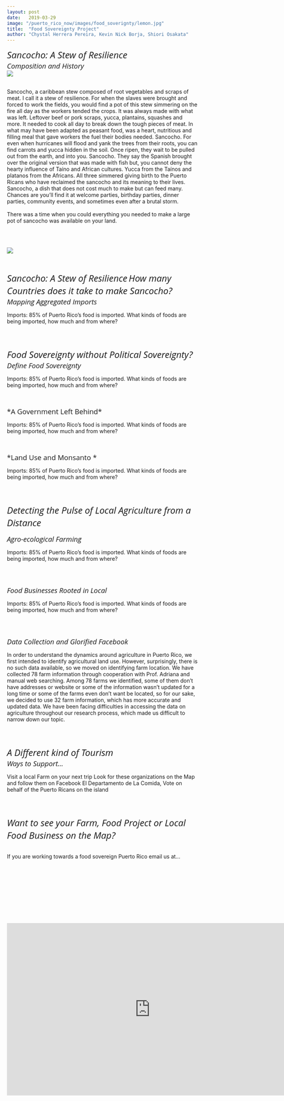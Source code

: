 ```yaml
---
layout: post
date:   2019-03-29
image: "/puerto_rico_now/images/food_soverignty/lemon.jpg"
title:  "Food Sovereignty Project"
author: "Chystal Herrera Pereira, Kevin Nick Borja, Shiori Osakata"
---
```

<span style="font-family:'Open Sans', sans-serif; font-size:18pt;">*Sancocho: A Stew of Resilience*</span>
<br>
<span style="font-family:'Open Sans', sans-serif; font-size:14pt;">*Composition and History*</span>
<br>
<image src="/puerto_rico_now/images/food_soverignty/sancocho.png">
	<br><br>
	<p>
	Sancocho, a caribbean stew composed of root vegetables and scraps of meat. I call it a stew of resilience. For when the slaves were brought and forced to work the fields, you would find a pot of this stew simmering on the fire all day as the workers tended the crops. It was always made with what was left. Leftover beef or pork scraps, yucca, plantains, squashes and more. It needed to cook all day to break down the tough pieces of meat. In what may have been adapted as peasant food, was a heart, nutritious and filling meal that gave workers the fuel their bodies needed. Sancocho. For even when hurricanes will flood and yank the trees from their roots, you can find carrots and yucca hidden in the soil. Once ripen, they wait to be pulled out from the earth, and into you. Sancocho. They say the Spanish brought over the original version that was made with fish but, you cannot deny the hearty influence of Taíno and African cultures. Yucca from the Taínos and platanos from the Africans. All three simmered giving birth to the Puerto Ricans who have reclaimed the sancocho and its meaning to their lives. Sancocho, a dish that does not cost much to make but can feed many. Chances are you’ll find it at welcome parties, birthday parties, dinner parties, community events, and sometimes even after a brutal storm. <br><br>There was a time when you could everything you needed to make a large pot of sancocho was available on your land.</p><br><br>

<img src="/puerto_rico_now/images/food_soverignty/Imports-GIF.gif">

<br><br>
<span style="font-family:'Open Sans', sans-serif; font-size:18pt;">*Sancocho: A Stew of Resilience*</span>
<span style="font-family:'Open Sans', sans-serif; font-size:18pt;">*How many Countries does it take to make Sancocho?*</span>
<br>
<span style="font-family:'Open Sans', sans-serif; font-size:14pt;">*Mapping Aggregated Imports*</span>
<br>
<p>Imports: 85% of Puerto Rico’s food is imported. What kinds of foods are being imported, how much and from where? </p>
<br><br>

<span style="font-family:'Open Sans', sans-serif; font-size:18pt;">*Food Sovereignty without Political Sovereignty?*</span><br>
<span style="font-family:'Open Sans', sans-serif; font-size:14pt;">*Define Food Sovereignty*</span>
<br>
<p>Imports: 85% of Puerto Rico’s food is imported. What kinds of foods are being imported, how much and from where? </p><br><br>
<span style="font-family:'Open Sans', sans-serif; font-size:14pt;">*A Government Left Behind*</span>
<br>
<p>Imports: 85% of Puerto Rico’s food is imported. What kinds of foods are being imported, how much and from where? </p><br><br>
<span style="font-family:'Open Sans', sans-serif; font-size:14pt;">*Land Use and Monsanto
*</span>
<br>
<p>Imports: 85% of Puerto Rico’s food is imported. What kinds of foods are being imported, how much and from where? </p>
<br><br>


<span style="font-family:'Open Sans', sans-serif; font-size:18pt;">*Detecting the Pulse of Local Agriculture from a Distance*</span><br>

<span style="font-family:'Open Sans', sans-serif; font-size:14pt;">*Agro-ecological Farming*</span>
<br>
<p>Imports: 85% of Puerto Rico’s food is imported. What kinds of foods are being imported, how much and from where? </p><br><br>

<span style="font-family:'Open Sans', sans-serif; font-size:14pt;">*Food Businesses Rooted in Local*</span>
<br>
<p>Imports: 85% of Puerto Rico’s food is imported. What kinds of foods are being imported, how much and from where? </p><br><br>

<span style="font-family:'Open Sans', sans-serif; font-size:14pt;">*Data Collection and Glorified Facebook*</span>
<br>
<p>In order to understand the dynamics around agriculture in Puerto Rico, we first intended to identify agricultural land use. However, surprisingly, there is no such data available, so we moved on identifying farm location. We have collected 78 farm information through cooperation with Prof. Adriana and manual web searching. Among 78 farms we identified, some of them don’t have addresses or website or some of the information wasn’t updated for a long time or some of the farms even don’t want be located, so for our sake, we decided to use 32 farm information, which has more accurate and updated data. We have been facing difficulties in accessing the data on agriculture throughout our research process, which made us difficult to narrow down our topic. 
</p><br><br>

<span style="font-family:'Open Sans', sans-serif; font-size:18pt;">*A Different kind of Tourism*</span><br>
<span style="font-family:'Open Sans', sans-serif; font-size:14pt;">*Ways to Support…*</span>
<br>
<p>Visit a local Farm on your next trip Look for these organizations on the Map and follow them on Facebook El Departamento de La Comida, Vote on behalf of the Puerto Ricans on the island</p><br><br>


<span style="font-family:'Open Sans', sans-serif; font-size:18pt;">*Want to see your Farm, Food Project or Local Food Business on the Map?*</span><br>
<br>
<p>If you are working towards a food sovereign Puerto Rico email us at...</p><br><br>


<br />
<br />
<br />
<br />
<br />
<br />
<br />


<div style="padding:60% 0 0 0;position:relative;"><iframe src="https://shioriosa.github.io/farmmap/" style="position:absolute;top:0;left:0;width:150%;height:150%;" frameborder="0"></iframe></div>
*Farm Profile Map*

